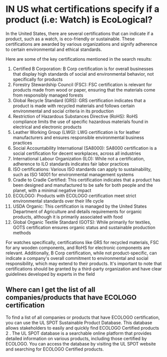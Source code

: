 # IN US what certifications specify if a product (i.e: Watch) is EcoLogical?

In the United States, there are several certifications that can indicate if a product, such as a watch, is eco-friendly or sustainable. 
These certifications are awarded by various organizations and signify adherence to certain environmental and ethical standards. 

Here are some of the key certifications mentioned in the search results:

1. Certified B Corporation: B Corp certification is for overall businesses that display high standards of social and environmental behavior, not specifically for products
2. Forestry Stewardship Council (FSC): FSC certification is relevant for products made from wood or paper, ensuring that the materials come from responsibly managed forests
3. Global Recycle Standard (GRS): GRS certification indicates that a product is made with recycled materials and follows certain environmental and social criteria in its production
4. Restriction of Hazardous Substances Directive (RoHS): RoHS compliance limits the use of specific hazardous materials found in electrical and electronic products
5. Leather Working Group (LWG): LWG certification is for leather manufacturers and ensures responsible environmental business practices
6. Social Accountability International (SA8000): SA8000 certification is a social certification for decent workplaces, across all industries
7. International Labour Organization (ILO): While not a certification, adherence to ILO standards indicates fair labor practices
8. ISO certifications: Various ISO standards can apply to sustainability, such as ISO 14001 for environmental management systems
9. Cradle to Cradle Certified: This certification indicates that a product has been designed and manufactured to be safe for both people and the planet, with a minimal negative impact
10. ECOLOGO: Products with ECOLOGO certification meet strict environmental standards over their life cycle
11. USDA Organic: This certification is managed by the United States Department of Agriculture and details requirements for organic products, although it is primarily associated with food
12. Global Organic Textile Standard (GOTS): While primarily for textiles, GOTS certification ensures organic status and sustainable production methods

For watches specifically, certifications like GRS for recycled materials, FSC for any wooden components, and RoHS for electronic components are relevant. Additionally, B Corp certification, while not product-specific, can indicate a company's overall commitment to environmental and social responsibility, which may extend to their products. 
It's important to note that certifications should be granted by a third-party organization and have clear guidelines developed by experts in the field

## Where can I get the list of all companies/products that have ECOLOGO certification

To find a list of all companies or products that have ECOLOGO certification, you can use the UL SPOT Sustainable Product Database. This database allows stakeholders to easily and quickly find ECOLOGO Certified products
2
. The UL SPOT database is a searchable online platform that provides detailed information on various products, including those certified by ECOLOGO. You can access the database by visiting the UL SPOT website and searching for ECOLOGO Certified products.
